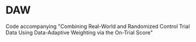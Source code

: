 # DAW
Code accompanying "Combining Real-World and Randomized Control Trial Data Using Data-Adaptive Weighting via the On-Trial Score"
